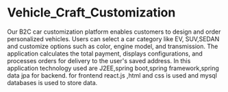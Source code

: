 # Vehicle_Craft_Customization

Our B2C car customization platform enables customers to design and order personalized vehicles. Users can select a car category like EV, SUV,SEDAN and customize options such as color, engine model, and transmission. The application calculates the total payment, displays configurations, and processes orders for delivery to the user's saved address.
In this application technology used are J2EE,spring boot,spring framework,spring data jpa for backend.
for frontend react.js ,html and css is used and mysql databases is used to store data.